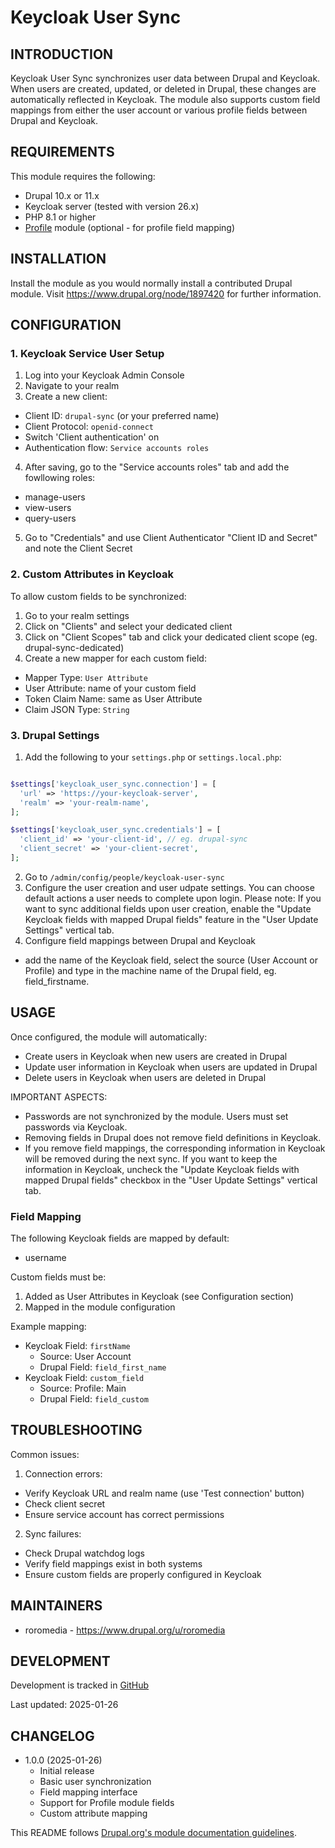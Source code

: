 # Keycloak User Sync

## INTRODUCTION

Keycloak User Sync synchronizes user data between Drupal and Keycloak. When
users are created, updated, or deleted in Drupal, these changes are
automatically reflected in Keycloak. The module also supports custom field
mappings from either the user account or various profile fields between Drupal
and Keycloak.

## REQUIREMENTS

This module requires the following:

* Drupal 10.x or 11.x
* Keycloak server (tested with version 26.x)
* PHP 8.1 or higher
* [Profile](https://www.drupal.org/project/profile) module (optional - for
  profile field mapping)

## INSTALLATION

Install the module as you would normally install a contributed Drupal module.
Visit
https://www.drupal.org/node/1897420 for further information.

## CONFIGURATION

### 1. Keycloak Service User Setup

1. Log into your Keycloak Admin Console
2. Navigate to your realm
3. Create a new client:

* Client ID: `drupal-sync` (or your preferred name)
* Client Protocol: `openid-connect`
* Switch 'Client authentication' on
* Authentication flow: `Service accounts roles`

4. After saving, go to the "Service accounts roles" tab and add the fowllowing
   roles:

* manage-users
* view-users
* query-users

5. Go to "Credentials" and use Client Authenticator "Client ID and Secret" and
   note the Client Secret

### 2. Custom Attributes in Keycloak

To allow custom fields to be synchronized:

1. Go to your realm settings
2. Click on "Clients" and select your dedicated client
3. Click on "Client Scopes" tab and click your dedicated client scope (eg.
   drupal-sync-dedicated)
4. Create a new mapper for each custom field:

* Mapper Type: `User Attribute`
* User Attribute: name of your custom field
* Token Claim Name: same as User Attribute
* Claim JSON Type: `String`

### 3. Drupal Settings

1. Add the following to your `settings.php` or `settings.local.php`:

```php

$settings['keycloak_user_sync.connection'] = [
  'url' => 'https://your-keycloak-server',
  'realm' => 'your-realm-name',
];

$settings['keycloak_user_sync.credentials'] = [
  'client_id' => 'your-client-id', // eg. drupal-sync
  'client_secret' => 'your-client-secret',
];
```

2. Go to `/admin/config/people/keycloak-user-sync`
3. Configure the user creation and user udpate settings. You can choose default
   actions a user needs to complete upon login. Please note: If you want to sync
   additional fields upon user creation, enable the "Update Keycloak fields with
   mapped Drupal fields" feature in the "User Update Settings" vertical tab.
4. Configure field mappings between Drupal and Keycloak

* add the name of the Keycloak field, select the source (User Account or
  Profile) and type in the machine name of the Drupal field, eg.
  field_firstname.

## USAGE

Once configured, the module will automatically:

* Create users in Keycloak when new users are created in Drupal
* Update user information in Keycloak when users are updated in Drupal
* Delete users in Keycloak when users are deleted in Drupal

IMPORTANT ASPECTS:

* Passwords are not synchronized by the module. Users must set passwords via
  Keycloak.
* Removing fields in Drupal does not remove field definitions in Keycloak.
* If you remove field mappings, the corresponding information in Keycloak will
  be removed during the next sync. If you want to keep the information in
  Keycloak, uncheck the "Update Keycloak fields with mapped Drupal fields"
  checkbox in the "User Update Settings" vertical tab.

### Field Mapping

The following Keycloak fields are mapped by default:

* username

Custom fields must be:

1. Added as User Attributes in Keycloak (see Configuration section)
2. Mapped in the module configuration

Example mapping:

* Keycloak Field: `firstName`
  - Source: User Account
  - Drupal Field: `field_first_name`
* Keycloak Field: `custom_field`
  - Source: Profile: Main
  - Drupal Field: `field_custom`

## TROUBLESHOOTING

Common issues:

1. Connection errors:

* Verify Keycloak URL and realm name (use 'Test connection' button)
* Check client secret
* Ensure service account has correct permissions

2. Sync failures:

* Check Drupal watchdog logs
* Verify field mappings exist in both systems
* Ensure custom fields are properly configured in Keycloak

## MAINTAINERS

* roromedia - https://www.drupal.org/u/roromedia

## DEVELOPMENT

Development is tracked
in [GitHub](https://github.com/roromedia/keycloak_user_sync)

Last updated: 2025-01-26

## CHANGELOG

* 1.0.0 (2025-01-26)
  - Initial release
  - Basic user synchronization
  - Field mapping interface
  - Support for Profile module fields
  - Custom attribute mapping

This README
follows [Drupal.org's module documentation guidelines](https://www.drupal.org/docs/develop/documenting-your-project/readme-template).
